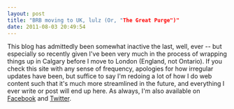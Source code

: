 ```yaml
---
layout: post
title: "BRB moving to UK, lulz (Or, "The Great Purge")"
date: 2011-08-03 20:49:54
---
```


This blog has admittedly been somewhat inactive the last, well, ever -- but especially so recently given I've been very much in the process of wrapping things up in Calgary before I move to London (England, not Ontario). If you check this site with any sense of frequency, apologies for how irregular updates have been, but suffice to say I'm redoing a lot of how I do web content such that it's much more streamlined in the future, and everything I ever write or post will end up here. As always, I'm also available on [Facebook](http://facebook.com/aendrew) and [Twitter](http://twitter.com/aendrew).